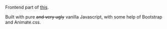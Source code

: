 Frontend part of [this](https://github.com/eutial/stitcher-server).

Built with pure <del>and very ugly</del> vanilla Javascript, with some help of Bootstrap and Animate.css.
